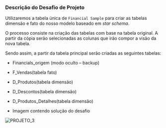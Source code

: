 ### Descrição do Desafio de Projeto

Utilizaremos a tabela única de `Financial Sample` para criar as tabelas dimensão e fato do nosso modelo baseado em *star schema*.

O processo consiste na criação das tabelas com base na tabela original. A partir da cópia serão selecionadas as colunas que irão compor a visão da nova tabela.

Sendo assim, a partir da tabela principal serão criadas as seguintes tabelas:

* Financials_origem (modo oculto – backup)
 
* F_Vendas(tabela fato)
* D_Produtos(tabela dimensão)
* D_Descontos(tabela dimensão)
* D_Produtos_Detalhes(tabela dimensão)

* Imagem contendo solução do desafio

![PROJETO_3](https://github.com/user-attachments/assets/b8e5a498-88b1-4832-8470-43407d169262)





